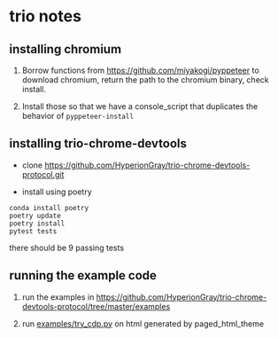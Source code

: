 # trio notes

## installing chromium

1. Borrow functions from https://github.com/miyakogi/pyppeteer to download chromium, return the
   path to the chromium binary, check install.

2. Install those so that we have a console_script that duplicates the
behavior of `pyppeteer-install`

## installing trio-chrome-devtools

- clone https://github.com/HyperionGray/trio-chrome-devtools-protocol.git

- install using poetry

```
conda install poetry
poetry update
poetry install
pytest tests
```
there should be 9 passing tests

## running the example code

1. run the examples in https://github.com/HyperionGray/trio-chrome-devtools-protocol/tree/master/examples

2. run [examples/try_cdp.py](examples/try_cdp.py) on html generated by paged_html_theme

